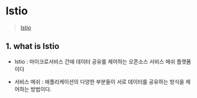 # Istio  

> [Istio](https://www.redhat.com/ko/topics/microservices/what-is-istio) 

## 1. what is Istio

* Istio : 마이크로서비스 간에 데이터 공유를 제어하는 오픈소스 서비스 메쉬 플랫폼이다

* 서비스 메쉬 : 애플리케이션의 다양한 부분들이 서로 데이터를 공유하는 방식을 제어하는 방법이다.  